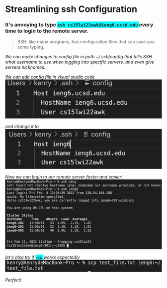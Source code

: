 # Streamlining ssh Configuration

### It's annoying to type <span style="background-color:cyan">`ssh cs15lwi22awk@ieng6.ucsd.edu` </span> every time to login to the remote server. 

>SSH, like many programs, has configuration files that can save you some typing. 

*We can make changes to config file in path ~/.ssh/config that tells SSH what username to use when logging into specific servers, and even give servers nicknames.*

*We can edit config file in visual studio code*
![image](config.png)

*and change it to*
![](ec.png)

*Now we can login to our remote server faster and easier!* 
![](el.png)

*let's also try if <span style="background-color:cyan">`scp` </span> works expectedly*
![](es.png)

*Perfect!*

